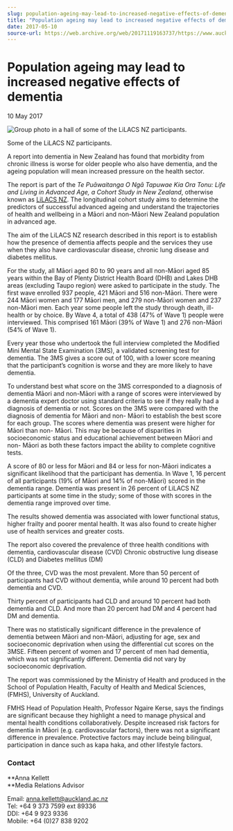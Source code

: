 ```yaml
---
slug: population-ageing-may-lead-to-increased-negative-effects-of-dementia
title: "Population ageing may lead to increased negative effects of dementia"
date: 2017-05-10
source-url: https://web.archive.org/web/20171119163737/https://www.auckland.ac.nz/en/about/news-events-and-notices/news/news-2017/05/population-ageing-dementia.html
---
```

Population ageing may lead to increased negative effects of dementia
====================================================================

10 May 2017

![Group photo in a hall of some of the LiLACS NZ participants.](https://www.auckland.ac.nz/en/about/news-events-and-notices/news/news-2017/05/population-ageing-dementia/_jcr_content/par/textimage/image.img.jpg/1494368600861.jpg "05")

Some of the LiLACS NZ participants.

A report into dementia in New Zealand has found that morbidity from chronic illness is worse for older people who also have dementia, and the ageing population will mean increased pressure on the health sector.

The report is part of the _Te Puāwaitanga O Ngā Tapuwae Kia Ora Tonu: Life and Living in Advanced Age, a Cohort Study in New Zealand_, otherwise known as [LiLACS NZ](https://www.fmhs.auckland.ac.nz/en/faculty/lilacs/research/publications.html). The longitudinal cohort study aims to determine the predictors of successful advanced ageing and understand the trajectories of health and wellbeing in a Māori and non-Māori New Zealand population in advanced age.

The aim of the LiLACS NZ research described in this report is to establish how the presence of dementia affects people and the services they use when they also have cardiovascular disease, chronic lung disease and diabetes mellitus.

For the study, all Māori aged 80 to 90 years and all non-Māori aged 85 years within the Bay of Plenty District Health Board (DHB) and Lakes DHB areas (excluding Taupo region) were asked to participate in the study. The first wave enrolled 937 people, 421 Māori and 516 non-Māori. There were 244 Māori women and 177 Māori men, and 279 non-Māori women and 237 non-Māori men. Each year some people left the study through death, ill-health or by choice. By Wave 4, a total of 438 (47% of Wave 1) people were interviewed. This comprised 161 Māori (39% of Wave 1) and 276 non-Māori (54% of Wave 1).

Every year those who undertook the full interview completed the Modified Mini Mental State Examination (3MS), a validated screening test for dementia. The 3MS gives a score out of 100, with a lower score meaning that the participant’s cognition is worse and they are more likely to have dementia.

To understand best what score on the 3MS corresponded to a diagnosis of dementia Māori and non-Māori with a range of scores were interviewed by a dementia expert doctor using standard criteria to see if they really had a diagnosis of dementia or not. Scores on the 3MS were compared with the diagnosis of dementia for Māori and non- Māori to establish the best score for each group. The scores where dementia was present were higher for Māori than non- Māori. This may be because of disparities in socioeconomic status and educational achievement between Māori and non- Māori as both these factors impact the ability to complete cognitive tests.

A score of 80 or less for Māori and 84 or less for non-Māori indicates a significant likelihood that the participant has dementia. In Wave 1, 16 percent of all participants (19% of Māori and 14% of non-Māori) scored in the dementia range. Dementia was present in 26 percent of LiLACS NZ participants at some time in the study; some of those with scores in the dementia range improved over time.

The results showed dementia was associated with lower functional status, higher frailty and poorer mental health. It was also found to create higher use of health services and greater costs.

The report also covered the prevalence of three health conditions with dementia, cardiovascular disease (CVD) Chronic obstructive lung disease (CLD) and Diabetes mellitus (DM)

Of the three, CVD was the most prevalent. More than 50 percent of participants had CVD without dementia, while around 10 percent had both dementia and CVD.

Thirty percent of participants had CLD and around 10 percent had both dementia and CLD. And more than 20 percent had DM and 4 percent had DM and dementia.

There was no statistically significant difference in the prevalence of dementia between Māori and non-Māori, adjusting for age, sex and socioeconomic deprivation when using the differential cut scores on the 3MSE. Fifteen percent of women and 17 percent of men had dementia, which was not significantly different. Dementia did not vary by socioeconomic deprivation.

The report was commissioned by the Ministry of Health and produced in the School of Population Health, Faculty of Health and Medical Sciences, (FMHS), University of Auckland.

FMHS Head of Population Health, Professor Ngaire Kerse, says the findings are significant because they highlight a need to manage physical and mental health conditions collaboratively. Despite increased risk factors for dementia in Māori (e.g. cardiovascular factors), there was not a significant difference in prevalence. Protective factors may include being bilingual, participation in dance such as kapa haka, and other lifestyle factors.

### Contact

**Anna Kellett  
**Media Relations Advisor

Email: [anna.kellett@auckland.ac.nz](mailto:anna.kellett@auckland.ac.nz)  
Tel: +64 9 373 7599 ext 89336  
DDI: +64 9 923 9336  
Mobile: +64 (0)27 838 9202